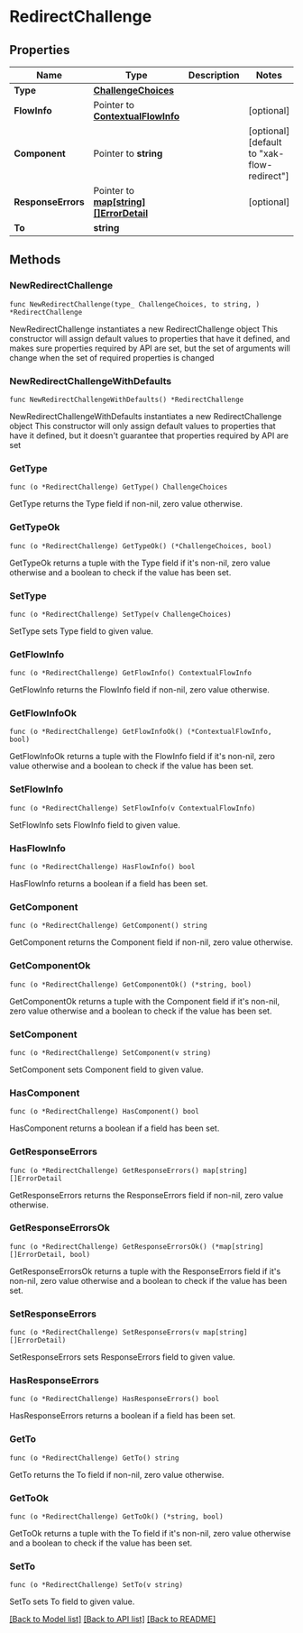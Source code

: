 # RedirectChallenge

## Properties

Name | Type | Description | Notes
------------ | ------------- | ------------- | -------------
**Type** | [**ChallengeChoices**](ChallengeChoices.md) |  | 
**FlowInfo** | Pointer to [**ContextualFlowInfo**](ContextualFlowInfo.md) |  | [optional] 
**Component** | Pointer to **string** |  | [optional] [default to "xak-flow-redirect"]
**ResponseErrors** | Pointer to [**map[string][]ErrorDetail**](array.md) |  | [optional] 
**To** | **string** |  | 

## Methods

### NewRedirectChallenge

`func NewRedirectChallenge(type_ ChallengeChoices, to string, ) *RedirectChallenge`

NewRedirectChallenge instantiates a new RedirectChallenge object
This constructor will assign default values to properties that have it defined,
and makes sure properties required by API are set, but the set of arguments
will change when the set of required properties is changed

### NewRedirectChallengeWithDefaults

`func NewRedirectChallengeWithDefaults() *RedirectChallenge`

NewRedirectChallengeWithDefaults instantiates a new RedirectChallenge object
This constructor will only assign default values to properties that have it defined,
but it doesn't guarantee that properties required by API are set

### GetType

`func (o *RedirectChallenge) GetType() ChallengeChoices`

GetType returns the Type field if non-nil, zero value otherwise.

### GetTypeOk

`func (o *RedirectChallenge) GetTypeOk() (*ChallengeChoices, bool)`

GetTypeOk returns a tuple with the Type field if it's non-nil, zero value otherwise
and a boolean to check if the value has been set.

### SetType

`func (o *RedirectChallenge) SetType(v ChallengeChoices)`

SetType sets Type field to given value.


### GetFlowInfo

`func (o *RedirectChallenge) GetFlowInfo() ContextualFlowInfo`

GetFlowInfo returns the FlowInfo field if non-nil, zero value otherwise.

### GetFlowInfoOk

`func (o *RedirectChallenge) GetFlowInfoOk() (*ContextualFlowInfo, bool)`

GetFlowInfoOk returns a tuple with the FlowInfo field if it's non-nil, zero value otherwise
and a boolean to check if the value has been set.

### SetFlowInfo

`func (o *RedirectChallenge) SetFlowInfo(v ContextualFlowInfo)`

SetFlowInfo sets FlowInfo field to given value.

### HasFlowInfo

`func (o *RedirectChallenge) HasFlowInfo() bool`

HasFlowInfo returns a boolean if a field has been set.

### GetComponent

`func (o *RedirectChallenge) GetComponent() string`

GetComponent returns the Component field if non-nil, zero value otherwise.

### GetComponentOk

`func (o *RedirectChallenge) GetComponentOk() (*string, bool)`

GetComponentOk returns a tuple with the Component field if it's non-nil, zero value otherwise
and a boolean to check if the value has been set.

### SetComponent

`func (o *RedirectChallenge) SetComponent(v string)`

SetComponent sets Component field to given value.

### HasComponent

`func (o *RedirectChallenge) HasComponent() bool`

HasComponent returns a boolean if a field has been set.

### GetResponseErrors

`func (o *RedirectChallenge) GetResponseErrors() map[string][]ErrorDetail`

GetResponseErrors returns the ResponseErrors field if non-nil, zero value otherwise.

### GetResponseErrorsOk

`func (o *RedirectChallenge) GetResponseErrorsOk() (*map[string][]ErrorDetail, bool)`

GetResponseErrorsOk returns a tuple with the ResponseErrors field if it's non-nil, zero value otherwise
and a boolean to check if the value has been set.

### SetResponseErrors

`func (o *RedirectChallenge) SetResponseErrors(v map[string][]ErrorDetail)`

SetResponseErrors sets ResponseErrors field to given value.

### HasResponseErrors

`func (o *RedirectChallenge) HasResponseErrors() bool`

HasResponseErrors returns a boolean if a field has been set.

### GetTo

`func (o *RedirectChallenge) GetTo() string`

GetTo returns the To field if non-nil, zero value otherwise.

### GetToOk

`func (o *RedirectChallenge) GetToOk() (*string, bool)`

GetToOk returns a tuple with the To field if it's non-nil, zero value otherwise
and a boolean to check if the value has been set.

### SetTo

`func (o *RedirectChallenge) SetTo(v string)`

SetTo sets To field to given value.



[[Back to Model list]](../README.md#documentation-for-models) [[Back to API list]](../README.md#documentation-for-api-endpoints) [[Back to README]](../README.md)


